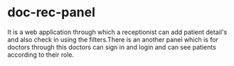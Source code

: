 # doc-rec-panel

It is a web application through which a receptionist can add patient detail's and also check in using the filters.There is an another panel which is for doctors through this doctors can sign in and login and can see patients according to their role. 
           
